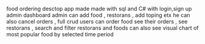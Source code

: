 food ordering desctop app  made made with sql and C#
with login,sign up  admin dashboard
admin can add food , restorans , add toping etx he can also cancel orders , full crud
users can order food see their orders , see restorans , search and filter restorans and foods
can also see visual chart of most popular food by selected time period
